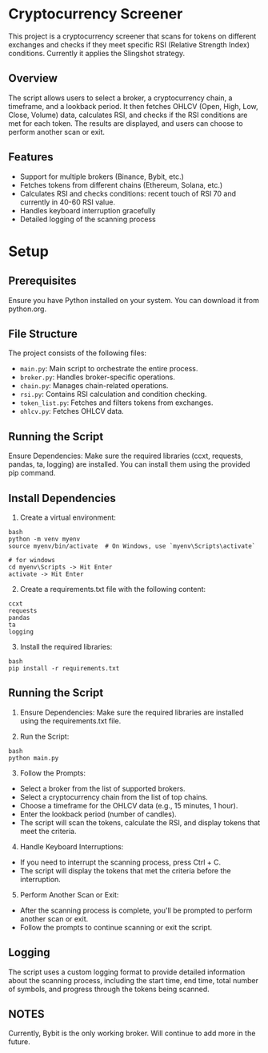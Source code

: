 # Cryptocurrency Screener
This project is a cryptocurrency screener that scans for tokens on different exchanges and checks if they meet specific RSI (Relative Strength Index) conditions. Currently it applies the Slingshot strategy.

## Overview
The script allows users to select a broker, a cryptocurrency chain, a timeframe, and a lookback period. It then fetches OHLCV (Open, High, Low, Close, Volume) data, calculates RSI, and checks if the RSI conditions are met for each token. The results are displayed, and users can choose to perform another scan or exit.

## Features
- Support for multiple brokers (Binance, Bybit, etc.)
- Fetches tokens from different chains (Ethereum, Solana, etc.)
- Calculates RSI and checks conditions: recent touch of RSI 70 and currently in 40-60 RSI value.
- Handles keyboard interruption gracefully
- Detailed logging of the scanning process

# Setup

## Prerequisites
Ensure you have Python installed on your system. You can download it from python.org.

## File Structure
The project consists of the following files:
- ```main.py```: Main script to orchestrate the entire process.
- ```broker.py```: Handles broker-specific operations.
- ```chain.py```: Manages chain-related operations.
- ```rsi.py```: Contains RSI calculation and condition checking.
- ```token_list.py```: Fetches and filters tokens from exchanges.
- ```ohlcv.py```: Fetches OHLCV data.

## Running the Script
Ensure Dependencies: Make sure the required libraries (ccxt, requests, pandas, ta, logging) are installed. You can install them using the provided pip command.

## Install Dependencies
1. Create a virtual environment:

```
bash
python -m venv myenv
source myenv/bin/activate  # On Windows, use `myenv\Scripts\activate`

# for windows
cd myenv\Scripts -> Hit Enter
activate -> Hit Enter
```

2. Create a requirements.txt file with the following content:

```
ccxt
requests
pandas
ta
logging
```
3. Install the required libraries:
```
bash
pip install -r requirements.txt
```

## Running the Script
1. Ensure Dependencies: Make sure the required libraries are installed using the requirements.txt file.

2. Run the Script:
```
bash
python main.py
```

3. Follow the Prompts:
- Select a broker from the list of supported brokers.
- Select a cryptocurrency chain from the list of top chains.
- Choose a timeframe for the OHLCV data (e.g., 15 minutes, 1 hour).
- Enter the lookback period (number of candles).
- The script will scan the tokens, calculate the RSI, and display tokens that meet the criteria.

4. Handle Keyboard Interruptions:
- If you need to interrupt the scanning process, press Ctrl + C.
- The script will display the tokens that met the criteria before the interruption.

5. Perform Another Scan or Exit:
- After the scanning process is complete, you'll be prompted to perform another scan or exit.
- Follow the prompts to continue scanning or exit the script.

## Logging
The script uses a custom logging format to provide detailed information about the scanning process, including the start time, end time, total number of symbols, and progress through the tokens being scanned.

## NOTES
Currently, Bybit is the only working broker. Will continue to add more in the future.